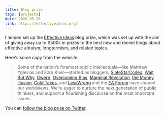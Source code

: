 ```yaml
---
title: Blog prize
tags: [projects]
date: 2020-05-20
link: https://effectiveideas.org/
---
```


I helped set up the [Effective Ideas](https://effectiveideas.org/) blog prize, which was set up with the aim of giving away up to $500k in prizes to the best new and recent blogs about effective altruism, longtermism, and related topics.

Here's some copy from the website:

>Some of the nation’s foremost public intellectuals—like Matthew Yglesias and Ezra Klein—started as bloggers. [SlateStarCodex](https://slatestarcodex.com/), [Wait But Why](https://waitbutwhy.com/), [Gwern](https://www.gwern.net/), [Overcoming Bias](https://www.overcomingbias.com/), [Marginal Revolution](https://marginalrevolution.com/), [the Money Illusion](https://www.themoneyillusion.com/), [Cold Takes](https://www.cold-takes.com/), and [LessWrong](https://www.lesswrong.com/) and the [EA Forum](https://forum.effectivealtruism.org/) have shaped our worldviews. We’re eager to nurture the next generation  of public thinkers, and support a flourishing discourse on the most  important issues.

You can [follow the blog prize on Twitter](https://twitter.com/effective_ideas).
